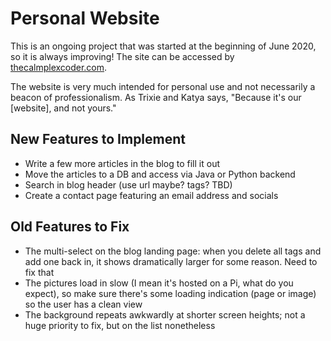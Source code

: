 # Personal Website

This is an ongoing project that was started at the beginning of June 2020, so it is always improving!
The site can be accessed by [thecalmplexcoder.com](http://www.thecalmplexcoder.com).

The website is very much intended for personal use and not necessarily a beacon of professionalism. As Trixie and Katya says, "Because it's our [website], and not yours."

## New Features to Implement
- Write a few more articles in the blog to fill it out
- Move the articles to a DB and access via Java or Python backend
- Search in blog header (use url maybe? tags? TBD)
- Create a contact page featuring an email address and socials

## Old Features to Fix
- The multi-select on the blog landing page: when you delete all tags and add one back in, it shows dramatically larger for some reason. Need to fix that
- The pictures load in slow (I mean it's hosted on a Pi, what do you expect), so make sure there's some loading indication (page or image) so the user has a clean view
- The background repeats awkwardly at shorter screen heights; not a huge priority to fix, but on the list nonetheless
